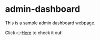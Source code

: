 # admin-dashboard
This is a sample admin dashboard webpage.

Click 👉[Here](calebl42.github.io/admin-dashboard) to check it out!
